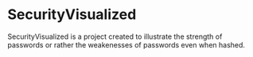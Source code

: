 # SecurityVisualized

SecurityVisualized is a project created to illustrate the strength of passwords or rather the weakenesses of passwords even when hashed.
